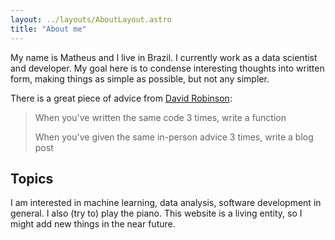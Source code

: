```yaml
---
layout: ../layouts/AboutLayout.astro
title: "About me"
---
```


My name is Matheus and I live in Brazil. I currently work as a data scientist and developer. My goal here is to condense interesting thoughts into written form, making things as simple as possible, but not any simpler.

There is a great piece of advice from [David Robinson](https://x.com/drob/status/928447584712253440):

> When you've written the same code 3 times, write a function
>
> When you've given the same in-person advice 3 times, write a blog post

## Topics

I am interested in machine learning, data analysis, software development in general. I also (try to) play the piano. This website is a living entity, so I might add new things in the near future.
